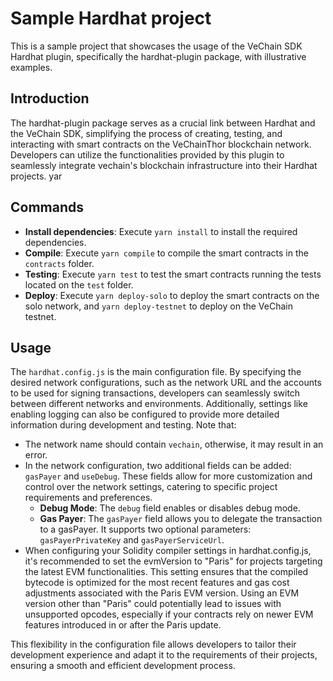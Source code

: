 # Sample Hardhat project

This is a sample project that showcases the usage of the VeChain SDK Hardhat plugin, specifically the hardhat-plugin package, with illustrative examples.

## Introduction

The hardhat-plugin package serves as a crucial link between Hardhat and the VeChain SDK, simplifying the process of creating, testing, and interacting with smart contracts on the VeChainThor blockchain network. Developers can utilize the functionalities provided by this plugin to seamlessly integrate vechain's blockchain infrastructure into their Hardhat projects.
yar
## Commands

- **Install dependencies**: Execute `yarn install` to install the required dependencies.
- **Compile**: Execute `yarn compile` to compile the smart contracts in the `contracts` folder.
- **Testing**: Execute `yarn test` to test the smart contracts running the tests located on the `test` folder.
- **Deploy**: Execute `yarn deploy-solo` to deploy the smart contracts on the solo network, and `yarn deploy-testnet` to deploy on the VeChain testnet. 

## Usage

The `hardhat.config.js` is the main configuration file. By specifying the desired network configurations, such as the network URL and the accounts to be used for signing transactions, developers can seamlessly switch between different networks and environments. Additionally, settings like enabling logging can also be configured to provide more detailed information during development and testing. 
Note that:

- The network name should contain `vechain`, otherwise, it may result in an error.
- In the network configuration, two additional fields can be added: `gasPayer` and `useDebug`. These fields allow for more customization and control over the network settings, catering to specific project requirements and preferences.
   - **Debug Mode**: The `debug` field enables or disables debug mode.
   - **Gas Payer**: The `gasPayer` field allows you to delegate the transaction to a gasPayer. It supports two optional parameters: `gasPayerPrivateKey` and `gasPayerServiceUrl`.
- When configuring your Solidity compiler settings in hardhat.config.js, it's recommended to set the evmVersion to "Paris" for projects targeting the latest EVM functionalities. This setting ensures that the compiled bytecode is optimized for the most recent features and gas cost adjustments associated with the Paris EVM version. Using an EVM version other than "Paris" could potentially lead to issues with unsupported opcodes, especially if your contracts rely on newer EVM features introduced in or after the Paris update.

This flexibility in the configuration file allows developers to tailor their development experience and adapt it to the requirements of their projects, ensuring a smooth and efficient development process.

